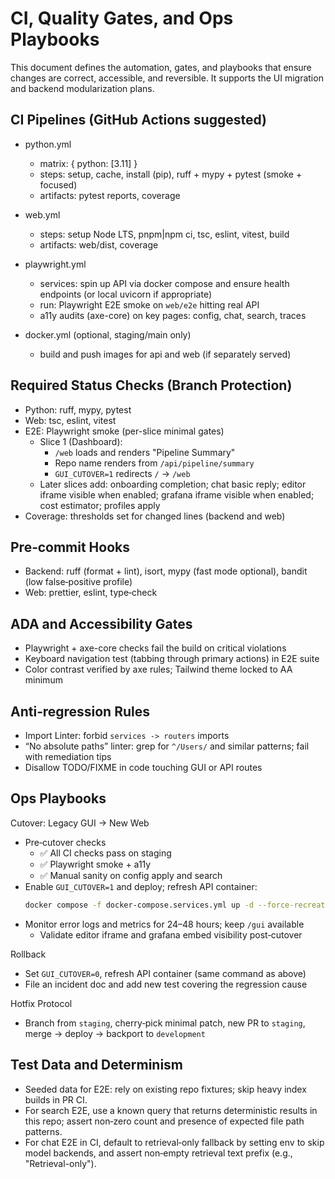 # CI, Quality Gates, and Ops Playbooks

This document defines the automation, gates, and playbooks that ensure changes are correct, accessible, and reversible. It supports the UI migration and backend modularization plans.

## CI Pipelines (GitHub Actions suggested)

- python.yml
  - matrix: { python: [3.11] }
  - steps: setup, cache, install (pip), ruff + mypy + pytest (smoke + focused)
  - artifacts: pytest reports, coverage

- web.yml
  - steps: setup Node LTS, pnpm|npm ci, tsc, eslint, vitest, build
  - artifacts: web/dist, coverage

- playwright.yml
  - services: spin up API via docker compose and ensure health endpoints (or local uvicorn if appropriate)
  - run: Playwright E2E smoke on `web/e2e` hitting real API
  - a11y audits (axe-core) on key pages: config, chat, search, traces

- docker.yml (optional, staging/main only)
  - build and push images for api and web (if separately served)

## Required Status Checks (Branch Protection)

- Python: ruff, mypy, pytest
- Web: tsc, eslint, vitest
- E2E: Playwright smoke (per-slice minimal gates)
  - Slice 1 (Dashboard):
    - `/web` loads and renders "Pipeline Summary"
    - Repo name renders from `/api/pipeline/summary`
    - `GUI_CUTOVER=1` redirects `/` → `/web`
  - Later slices add: onboarding completion; chat basic reply; editor iframe visible when enabled; grafana iframe visible when enabled; cost estimator; profiles apply
- Coverage: thresholds set for changed lines (backend and web)

## Pre‑commit Hooks

- Backend: ruff (format + lint), isort, mypy (fast mode optional), bandit (low false‑positive profile)
- Web: prettier, eslint, type‑check

## ADA and Accessibility Gates

- Playwright + axe-core checks fail the build on critical violations
- Keyboard navigation test (tabbing through primary actions) in E2E suite
- Color contrast verified by axe rules; Tailwind theme locked to AA minimum

## Anti‑regression Rules

- Import Linter: forbid `services -> routers` imports
- “No absolute paths” linter: grep for `^/Users/` and similar patterns; fail with remediation tips
- Disallow TODO/FIXME in code touching GUI or API routes

## Ops Playbooks

Cutover: Legacy GUI → New Web
- Pre‑cutover checks
  - ✅ All CI checks pass on staging
  - ✅ Playwright smoke + a11y
  - ✅ Manual sanity on config apply and search
- Enable `GUI_CUTOVER=1` and deploy; refresh API container:
  ```bash
  docker compose -f docker-compose.services.yml up -d --force-recreate api
  ```
- Monitor error logs and metrics for 24–48 hours; keep `/gui` available
  - Validate editor iframe and grafana embed visibility post‑cutover

Rollback
- Set `GUI_CUTOVER=0`, refresh API container (same command as above)
- File an incident doc and add new test covering the regression cause

Hotfix Protocol
- Branch from `staging`, cherry‑pick minimal patch, new PR to `staging`, merge → deploy → backport to `development`

## Test Data and Determinism

- Seeded data for E2E: rely on existing repo fixtures; skip heavy index builds in PR CI.
- For search E2E, use a known query that returns deterministic results in this repo; assert non‑zero count and presence of expected file path patterns.
 - For chat E2E in CI, default to retrieval‑only fallback by setting env to skip model backends, and assert non‑empty retrieval text prefix (e.g., "Retrieval-only").
